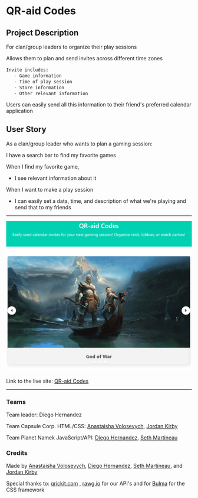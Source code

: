 # QR-aid Codes

## Project Description 

For clan/group leaders to organize their play sessions

Allows them to plan and send invites across different time zones

    Invite includes:
       - Game information
       - Time of play session
       - Store information
       - Other relevant information 

Users can easily send all this information to their friend's preferred calendar application


## User Story 

As a clan/group leader who wants to plan a gaming session:

I have a search bar to find my favorite games

When I find my favorite game,

   * I see relevant information about it

When I want to make a play session

   * I can easily set a data, time, and description of what we're playing and send that to my friends

-----

![Application landing page](./assets/image/readme-demo.gif)

Link to the live site: [QR-aid Codes](https://diegopie.github.io/QR-aid-Codes/)

-----
   
### Teams
Team leader: Diego Hernandez

Team Capsule Corp. HTML/CSS: [Anastaisha Volosevych](https://github.com/volosevych), [Jordan Kirby](https://github.com/Feizhi255)

Team Planet Namek JavaScript/API: [Diego Hernandez](https://github.com/Diegopie), [Seth Martineau](https://github.com/slothings)

### Credits
Made by [Anastaisha Volosevych](https://github.com/volosevych), [Diego Hernandez](https://github.com/Diegopie), [Seth Martineau](https://github.com/slothings), and [Jordan Kirby](https://github.com/Feizhi255)


Special thanks to: [qrickit.com](https://qrickit.com/qrickit_apps/qrickit_api.php) , [rawg.io](https://rawg.io/apidocs) for our API's and for [Bulma](https://bulma.io/) for the CSS framework